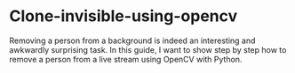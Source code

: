 # Clone-invisible-using-opencv
Removing a person from a background is indeed an interesting and awkwardly surprising task. In this guide, I want to show step by step how to remove a person from a live stream using OpenCV with Python.
